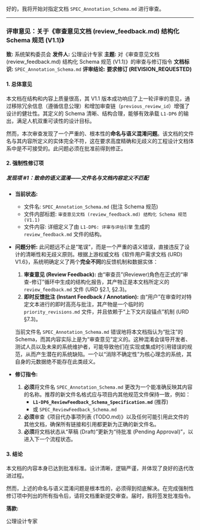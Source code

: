 好的，我将开始对指定文档 `SPEC_Annotation_Schema.md` 进行审查。

---

### **评审意见：关于《审查意见文档 (review_feedback.md) 结构化 Schema 规范 (V1.1)》**

**致:** 系统架构委员会
**发件人:** 公理设计专家
**主题:** 对《审查意见文档 (review_feedback.md) 结构化 Schema 规范 (V1.1)》的审查与修订指令
**文档标识:** `SPEC_Annotation_Schema.md`
**评审结论:** **要求修订 (REVISION_REQUESTED)**

#### **1. 总体意见**

本文档在结构和内容上质量很高，其 V1.1 版本成功响应了上一轮评审的意见，通过移除冗余信息（遵循信息公理）和增加审查链（`previous_review_id`）增强了设计的健壮性。其定义的 Schema 清晰、结构合理，能够有效承载 `L1-DP6` 的输出，满足人机双重可读性的设计目标。

然而，本次审查发现了一个严重的、根本性的**命名与语义混淆问题**。该文档的文件名与其内容所定义的实体完全不符，这在要求高度精确和无歧义的工程设计文档体系中是不可接受的。此问题必须在批准前得到修正。

#### **2. 强制性修订项**

##### **发现项 #1：致命的语义混淆——文件名与文档内容定义不匹配**

*   **当前状态:**
    *   文件名: `SPEC_Annotation_Schema.md` (批注 Schema 规范)
    *   文件内部标题: `审查意见文档 (review_feedback.md) 结构化 Schema 规范 (V1.1)`
    *   文件内容: 详细定义了由 `L1-DP6: 评审与评估引擎` 生成的 `review_feedback.md` 文件的结构。

*   **问题分析:**
    此问题远不止是“笔误”，而是一个严重的语义错误，直接违反了设计的清晰性和无歧义原则。根据上游权威文档《软件用户需求文档 (URD) V1.6》，系统明确定义了两个**完全不同**的反馈机制和数据实体：
    1.  **审查意见 (Review Feedback):** 由“审查员”(Reviewer)角色在正式的“审查-修订”循环中生成的结构化报告，其产物正是本文档所定义的 `review_feedback.md` 文件 (URD §2.1, §2.3)。
    2.  **即时反馈批注 (Instant Feedback / Annotation):** 由“用户”在审查时对特定文本进行的即时高亮与批注，其产物是一个临时的 `priority_revisions.md` 文件，并且依赖于“上下文片段锚点”机制 (URD §7.3)。

    当前文件名 `SPEC_Annotation_Schema.md` 错误地将本文档指认为“批注”的 Schema，而其内容实际上是为“审查意见”定义的。这种混淆会误导开发者、测试人员以及未来的系统维护者，可能导致他们在实现或集成时引用错误的规范，从而产生潜在的系统缺陷。一个以“消除不确定性”为核心理念的系统，其自身的元数据绝不能存在此类歧义。

*   **修订指令:**
    1.  **必须**将文件名 `SPEC_Annotation_Schema.md` 更改为一个能准确反映其内容的名称。推荐的新文件名格式应与项目内其他规范文件保持一致，例如：
        *   **`L1-DP6_ReviewFeedback_Schema_Specification.md`** (推荐)
        *   或 `SPEC_ReviewFeedback_Schema.md`
    2.  **必须**审查《项目代办事项列表 (TODO.md)》以及任何可能引用此文件的其他文档，确保所有链接和引用都更新为正确的新文件名。
    3.  **必须**将文档状态从“草稿 (Draft)”更新为“待批准 (Pending Approval)”，以进入下一个流程状态。

#### **3. 结论**

本文档的内容本身已达到批准标准。设计清晰，逻辑严谨，并体现了良好的迭代改进过程。

然而，上述的命名与语义混淆问题是根本性的，必须得到彻底解决。在完成强制性修订项中列出的所有指令后，请将文档重新提交审查。届时，我将签发批准指令。

**落款:**

公理设计专家